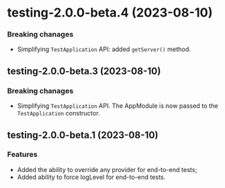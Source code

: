 <a name="testing-2.0.0-beta.4"></a>
# testing-2.0.0-beta.4 (2023-08-10)

### Breaking chanages

- Simplifying `TestApplication` API: added `getServer()` method.

<a name="testing-2.0.0-beta.3"></a>
## testing-2.0.0-beta.3 (2023-08-10)

### Breaking chanages

- Simplifying `TestApplication` API. The AppModule is now passed to the `TestApplication` constructor.

<a name="testing-2.0.0-beta.1"></a>
## testing-2.0.0-beta.1 (2023-08-10)

### Features

- Added the ability to override any provider for end-to-end tests;
- Added ability to force logLevel for end-to-end tests.

